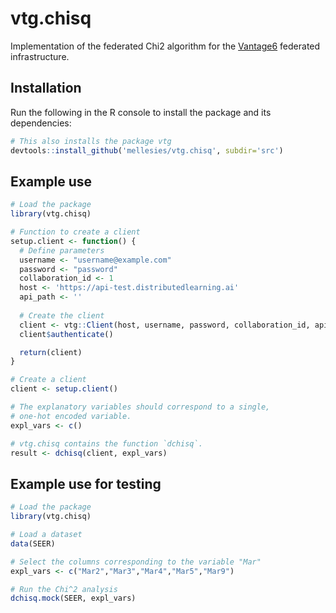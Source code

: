 # vtg.chisq

Implementation of the federated Chi2 algorithm for the [Vantage6](https://github.com/IKNL/VANTAGE6) federated infrastructure.

## Installation
Run the following in the R console to install the package and its dependencies:
```R
# This also installs the package vtg
devtools::install_github('mellesies/vtg.chisq', subdir='src')
```

## Example use
```R
# Load the package
library(vtg.chisq)

# Function to create a client
setup.client <- function() {
  # Define parameters
  username <- "username@example.com"
  password <- "password"
  collaboration_id <- 1
  host <- 'https://api-test.distributedlearning.ai'
  api_path <- ''
  
  # Create the client
  client <- vtg::Client(host, username, password, collaboration_id, api_path)
  client$authenticate()

  return(client)
}

# Create a client
client <- setup.client()

# The explanatory variables should correspond to a single, 
# one-hot encoded variable.
expl_vars <- c()

# vtg.chisq contains the function `dchisq`.
result <- dchisq(client, expl_vars)
```

## Example use for testing
```R
# Load the package
library(vtg.chisq)

# Load a dataset
data(SEER)

# Select the columns corresponding to the variable "Mar"
expl_vars <- c("Mar2","Mar3","Mar4","Mar5","Mar9")

# Run the Chi^2 analysis
dchisq.mock(SEER, expl_vars)
```
